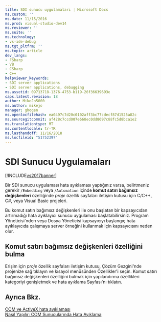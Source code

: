 ```yaml
---
title: SDI sunucu uygulamaları | Microsoft Docs
ms.custom: ''
ms.date: 11/15/2016
ms.prod: visual-studio-dev14
ms.reviewer: ''
ms.suite: ''
ms.technology:
- vs-ide-debug
ms.tgt_pltfrm: ''
ms.topic: article
dev_langs:
- FSharp
- VB
- CSharp
- C++
helpviewer_keywords:
- SDI server applications
- SDI server applications, debugging
ms.assetid: 09713718-1376-4753-b119-26f36639693e
caps.latest.revision: 18
author: MikeJo5000
ms.author: mikejo
manager: ghogen
ms.openlocfilehash: ea0497c7d20c0102aff3bc77cdecf87d1525a82c
ms.sourcegitcommit: af428c7ccd007e668ec0dd8697c88fc5d8bca1e2
ms.translationtype: MT
ms.contentlocale: tr-TR
ms.lasthandoff: 11/16/2018
ms.locfileid: "51752397"
---
```

# <a name="sdi-server-applications"></a>SDI Sunucu Uygulamaları
[!INCLUDE[vs2017banner](../includes/vs2017banner.md)]

Bir SDI sunucu uygulaması hata ayıklaması yaptığınız varsa, belirtmeniz gerekir `/Embedding` veya `/Automation` içinde **komut satırı bağımsız değişkenleri** özelliğinde *proje* özellik sayfaları iletişim kutusu için C/C++, C#, veya Visual Basic projeleri.  
  
 Bu komut satırı bağımsız değişkenleri ile onu başlatan bir kapsayıcıdan artırmadığı hata ayıklayıcı sunucu uygulaması başlatabilirsiniz. Program Yöneticisi'nden veya Dosya Yöneticisi kapsayıcıyı başlangıç hata ayıklayıcıda çalışmaya server örneğini kullanmak için kapsayıcısını neden olur.  
  
## <a name="finding-the-command-line-arguments-property"></a>Komut satırı bağımsız değişkenleri özelliğini bulma  
 Erişim için *proje* özellik sayfaları iletişim kutusu, Çözüm Gezgini'nde projenize sağ tıklayın ve kısayol menüsünden Özellikler'i seçin. Komut satırı bağımsız değişkenleri özelliğini bulmak için yapılandırma özellikleri kategoriyi genişletmek ve hata ayıklama Sayfası'nı tıklatın.  
  
## <a name="see-also"></a>Ayrıca Bkz.  
 [COM ve ActiveX hata ayıklaması](../debugger/com-and-activex-debugging.md)   
 [Nasıl Yapılır: COM Sunucularında Hata Ayıklama](../debugger/how-to-debug-com-servers.md)



